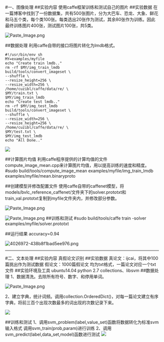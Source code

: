 #一、图像处理
##实验内容
使用caffe框架训练和测试自己的图片
##实验数据
在一篇博客中找到了一份数据集，共有500张图片，分为大巴车、恐龙、大象、鲜花和马五个类，每个类100张。每类选出20张作为测试，其余80张作为训练。因此最终训练图片400张，测试图片100张，共5类。

![Paste_Image.png](http://upload-images.jianshu.io/upload_images/4026972-4259d90f6322b961.png?imageMogr2/auto-orient/strip%7CimageView2/2/w/1240)


##数据处理
利用caffe自带的接口将图片转化为lmdb格式。

    #!/usr/bin/env sh
    MY=examples/myfile
    echo "Create train lmdb.."
    rm -rf $MY/img_train_lmdb
    build/tools/convert_imageset \
    --shuffle \
    --resize_height=256 \
    --resize_width=256 \
    /home/cuzibl/caffe/data/re/ \
    $MY/train.txt \
    $MY/img_train_lmdb
    echo "Create test lmdb.."
    rm -rf $MY/img_test_lmdb
    build/tools/convert_imageset \
    --shuffle \
    --resize_width=256 \
    --resize_height=256 \
    /home/cuzibl/caffe/data/re/ \
    $MY/test.txt \
    $MY/img_test_lmdb
    echo "All Done.."


![](http://upload-images.jianshu.io/upload_images/4026972-7ffe8e0ba9fb4c92.png?imageMogr2/auto-orient/strip%7CimageView2/2/w/1240)

##计算图片均值
利用caffe程序提供的计算均值的文件compute_image_mean.cpp来计算图片均值，用以提高训练的速度和精度。
    #sudo build/tools/compute_image_mean examples/myfile/img_train_lmdb examples/myfile/mean.binaryproto

##创建模型并修改配置文件
使用caffe自带的caffenet模型，将models/bvlc_reference_caffenet/文件夹下的solver.prototxt和train_val.prototxt复制到myfile文件夹内，并修改部分参数。


![Paste_Image.png](http://upload-images.jianshu.io/upload_images/4026972-5eb50bbed2050df7.png?imageMogr2/auto-orient/strip%7CimageView2/2/w/1240)

![Paste_Image.png](http://upload-images.jianshu.io/upload_images/4026972-2a733ddb4b7725db.png?imageMogr2/auto-orient/strip%7CimageView2/2/w/1240)
##训练和测试
    #sudo build/tools/caffe train -solver examples/myfile/solver.prototxt

##运行结果
accuracy=0.94

![4026972-438b8f1bad5ee976.png](http://upload-images.jianshu.io/upload_images/4026972-5a3e1621ee1fbf27.png?imageMogr2/auto-orient/strip%7CimageView2/2/w/1240)

***
#二、文本处理
##实验内容
真假论文识别
##实验数据
真论文：ijcai，将其中100篇挑出作为测试数据
假论文：1000篇假论文
均为txt格式，一篇论文对应一个txt文件
##实验环境及工具
ubuntu14.04
python 2.7
collections、libsvm
##数据处理
1、数据清洗。去除所有符号、数字、和停用单词。


![Paste_Image.png](http://upload-images.jianshu.io/upload_images/4026972-411a0aad93cfde09.png?imageMogr2/auto-orient/strip%7CimageView2/2/w/1240)

2、建立字典，统计词频。调用collection.OrderedDict()，对每一篇论文建立有序字典，将前三百个出现次数最多的词出现的次数记录下来。

![](http://upload-images.jianshu.io/upload_images/4026972-0df5120e1edf5dcc.png?imageMogr2/auto-orient/strip%7CimageView2/2/w/1240)

##训练和测试
1、调用svm_problem(label,value_set)函数将数据转化为标准svm输入格式
调用svm_train(prob,param)进行训练
2、调用svm_predict(label,data_set,model)函数进行测试
![](http://upload-images.jianshu.io/upload_images/4026972-21b6b368859391be.png?imageMogr2/auto-orient/strip%7CimageView2/2/w/1240)
